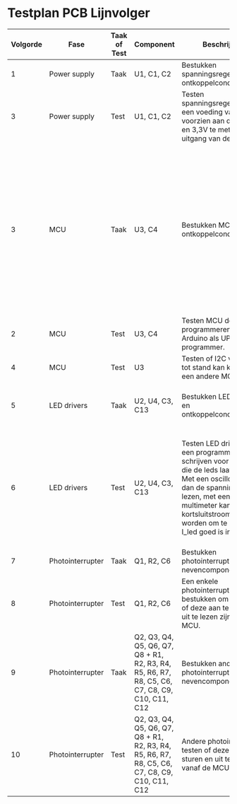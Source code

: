 # Testplan PCB Lijnvolger

| **Volgorde** | **Fase**         | **Taak of Test** | **Component**                                                | **Beschrijving**                                             | **Done, pass, fail** | **Opmerking**                                                |
| ------------ | ---------------- | ---------------- | ------------------------------------------------------------ | ------------------------------------------------------------ | -------------------- | ------------------------------------------------------------ |
| 1            | Power supply     | Taak             | U1, C1, C2                                                   | Bestukken spanningsregelaar en ontkoppelcondensatoren.       | Done                 |                                                              |
| 3            | Power supply     | Test             | U1, C1, C2                                                   | Testen spanningsregelaar door een voeding van 5V te voorzien aan de VIN pin en 3,3V te meten aan de uitgang van de regelaar. | Done                 | Zonder problemen vanaf de eerste keer gelukt                 |
| 3            | MCU              | Taak             | U3, C4                                                       | Bestukken MCU en ontkoppelcondensator.                       | Done                 | Het bestukken van de MCU ging niet goed bij de eerste keer. VCC en GND waren kortgesloten dus ik heb de MCU vervanger door een nieuwe na het desolderen. Bij het desolderen zijn ook wat paden mee losgekomen waardoor ik een nieuw exemplaar van mijn pcb heb moeten gebruiken. Ik heb bestukt met hetelucht. |
| 2            | MCU              | Test             | U3, C4                                                       | Testen MCU door deze te programmeren met Arduino als UPDI programmer. | Done                 | Bij de tweede keer proberen is het gelukt.                   |
| 4            | MCU              | Test             | U3                                                           | Testen of I2C verbinding tot stand kan komen met een andere MCU. |                      |                                                              |
| 5            | LED drivers      | Taak             | U2, U4, C3, C13                                              | Bestukken LED drivers en ontkoppelcondensatoren.             | Done                 | Ik heb de LED drivers probleemloss met een soldeerbout bestukt. |
| 6            | LED drivers      | Test             | U2, U4, C3, C13                                              | Testen LED drivers door een programma te schrijven voor de MCU die de leds laat pinken. Met een oscilloscoop is dan de spanning af te lezen, met een multimeter kan de kortsluitstroom gemeten worden om te zien of I_led goed is ingesteld. | Done                 | Ik heb de uitgang van de LED drivers gemeten met een oscilloscoop die 3.3 V als referentie (massaaansluiting) heeft gekregen.  Dat heb ik gedaan omdat de LED driver de massa schakelt en niet de voedingsspanning. |
| 7            | Photointerrupter | Taak             | Q1, R2, C6                                                   | Bestukken photointerrupter Q1 en nevencomponenten.           |                      |                                                              |
| 8            | Photointerrupter | Test             | Q1, R2, C6                                                   | Een enkele photointerrupter bestukken om te testen of deze aan te sturen en uit te lezen zijn vanaf de MCU. |                      |                                                              |
| 9            | Photointerrupter | Taak             | Q2, Q3, Q4, Q5, Q6, Q7, Q8 +  R1, R2, R3, R4, R5, R6, R7, R8, C5, C6, C7, C8, C9, C10, C11, C12 | Bestukken andere photointerrupters en nevencomponenten.      |                      |                                                              |
| 10           | Photointerrupter | Test             | Q2, Q3, Q4, Q5, Q6, Q7, Q8 +  R1, R2, R3, R4, R5, R6, R7, R8, C5, C6, C7, C8, C9, C10, C11, C12 | Andere photointerrupter testen of deze aan te sturen en uit te lezen zijn vanaf de MCU. |                      |                                                              |